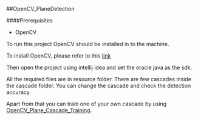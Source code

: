##OpenCV_PlaneDetection

####Prerequisites

- OpenCV

To run this project OpenCV should be installed in to the machine.

To install OpenCV, please refer to this [link](https://github.com/wso2-incubator/video-image-preprocessing-wso2/blob/master/OpenCV_install.txt)

Then open the project using intellij idea and set the oracle java as the sdk.

All the required files are in resource folder.  There are few cascades inside the cascade folder. You can change the cascade and check the detection accuracy.

Apart from that you can train one of your own cascade by using [OpenCV_Plane_Cascade_Training](https://github.com/wso2-incubator/video-image-preprocessing-wso2/tree/master/OpenCV_Plane_Cascade_Training).

